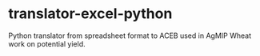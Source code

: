 # translator-excel-python
Python translator from spreadsheet format to ACEB used in AgMIP Wheat work on potential yield.
